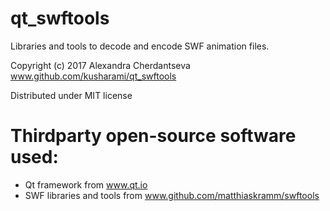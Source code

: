 # qt_swftools
Libraries and tools to decode and encode SWF animation files.

Copyright (c) 2017 Alexandra Cherdantseva www.github.com/kusharami/qt_swftools

Distributed under MIT license

# Thirdparty open-source software used:
* Qt framework from www.qt.io
* SWF libraries and tools from www.github.com/matthiaskramm/swftools
